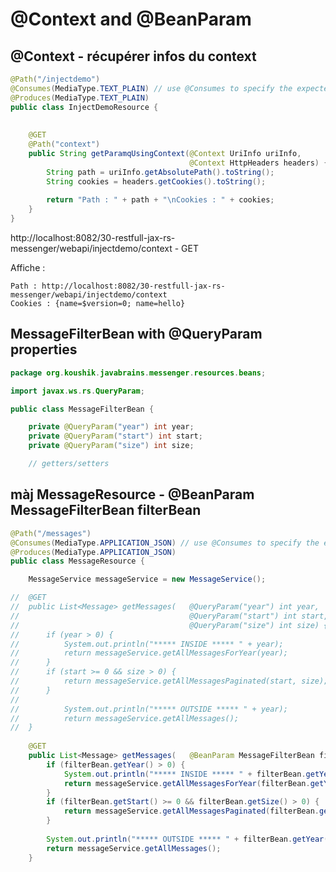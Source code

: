 # @Context and @BeanParam

## @Context - récupérer infos du context

````java
@Path("/injectdemo")
@Consumes(MediaType.TEXT_PLAIN) // use @Consumes to specify the expected request body format
@Produces(MediaType.TEXT_PLAIN)
public class InjectDemoResource {
	
	
	@GET
	@Path("context")
	public String getParamqUsingContext(@Context UriInfo uriInfo,
										@Context HttpHeaders headers) {
		String path = uriInfo.getAbsolutePath().toString();
		String cookies = headers.getCookies().toString();
		
		return "Path : " + path + "\nCookies : " + cookies;
	}
}

````

http://localhost:8082/30-restfull-jax-rs-messenger/webapi/injectdemo/context - GET

Affiche : 

	Path : http://localhost:8082/30-restfull-jax-rs-messenger/webapi/injectdemo/context
	Cookies : {name=$version=0; name=hello}
	
## 	MessageFilterBean with @QueryParam properties

````java
package org.koushik.javabrains.messenger.resources.beans;

import javax.ws.rs.QueryParam;

public class MessageFilterBean {

	private @QueryParam("year") int year;
	private @QueryParam("start") int start;
	private @QueryParam("size") int size;

	// getters/setters
````

## màj MessageResource - @BeanParam MessageFilterBean filterBean

````java
@Path("/messages")
@Consumes(MediaType.APPLICATION_JSON) // use @Consumes to specify the expected request body format
@Produces(MediaType.APPLICATION_JSON)
public class MessageResource {

	MessageService messageService = new MessageService();

//	@GET
//	public List<Message> getMessages(	@QueryParam("year") int year,
//										@QueryParam("start") int start,
//										@QueryParam("size") int size) {
//		if (year > 0) {
//			System.out.println("***** INSIDE ***** " + year);
//			return messageService.getAllMessagesForYear(year);
//		} 
//		if (start >= 0 && size > 0) {
//			return messageService.getAllMessagesPaginated(start, size);
//		}
//
//			System.out.println("***** OUTSIDE ***** " + year);
//			return messageService.getAllMessages();
//	}
	
	@GET
	public List<Message> getMessages(	@BeanParam MessageFilterBean filterBean) {
		if (filterBean.getYear() > 0) {
			System.out.println("***** INSIDE ***** " + filterBean.getYear());
			return messageService.getAllMessagesForYear(filterBean.getYear());
		} 
		if (filterBean.getStart() >= 0 && filterBean.getSize() > 0) {
			return messageService.getAllMessagesPaginated(filterBean.getStart(), filterBean.getSize());
		}
		
		System.out.println("***** OUTSIDE ***** " + filterBean.getYear());
		return messageService.getAllMessages();
	}
````

